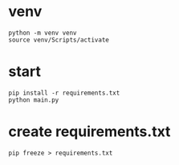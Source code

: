 # venv
```shell
python -m venv venv
source venv/Scripts/activate
```

# start
```shell
pip install -r requirements.txt
python main.py
```

# create requirements.txt
```shell
pip freeze > requirements.txt
```